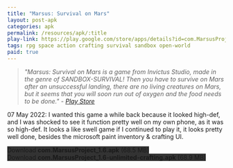 ```yaml
---
title: "Marsus: Survival on Mars"
layout: post-apk
categories: apk
permalink: /resources/apk/:title
play-link: https://play.google.com/store/apps/details?id=com.MarsusProject
tags: rpg space action crafting survival sandbox open-world
paid: true
---
```


> _"Marsus: Survival on Mars is a game from Invictus Studio, made in the genre of SANDBOX-SURVIVAL! Then you have to survive on Mars after an unsuccessful landing, there are no living creatures on Mars, but it seems that you will soon run out of oxygen and the food needs to be done." - <a href="https://play.google.com/store/apps/details?id=com.MarsusProject">Play Store</a>_

<span class="timestamp">07 May 2022:</span> I wanted this game a while back because it looked high-def, and I was shocked to see it function pretty well on my own phone, as it was so high-def. It looks a like swell game if I continued to play it, it looks pretty well done, besides the microsoft paint inventory & crafting UI. 

<div class="text-center">
    <a class="btn btn-dark btn-block w-100" onclick='apk("com.MarsusProject_1.6.apk")' style="text-decoration: none; background-color: #333;"> Download <b>com.MarsusProject_1.6.apk</b> (68.5 MB)</a><br>
    <a class="btn btn-dark btn-block w-100" onclick='apk("com.MarsusProject_1.6-unlimited-crafting.apk")' style="text-decoration: none; background-color: #333;"> Download <b>com.MarsusProject_1.6-unlimited-crafting.apk</b> (68.9 MB)</a>
</div>
